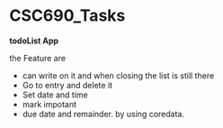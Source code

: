 # CSC690_Tasks



**todoList App**

the Feature are
- can write on it and when closing the list is still there
- Go to entry and delete it
- Set date and time
- mark impotant
- due date and remainder. 
by using coredata.
